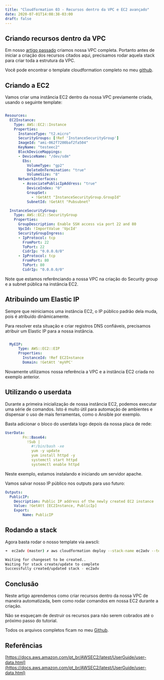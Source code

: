 ```yaml
---
title: "Cloudformation 03 - Recursos dentro da VPC e EC2 avançado"
date: 2020-07-01T14:08:38-03:00
draft: false
---
```


## Criando recursos dentro da VPC

Em nosso [artigo passado](https://fabio.monster/posts/cloudformation-02/) criamos nossa VPC completa. Portanto antes de iniciar a criação dos recursos citados aqui, precisamos rodar aquela stack para criar toda a estrutura da VPC.

Você pode encontrar o template cloudformation completo no meu [github](https://github.com/fabiolrodriguez/cloudformation-playground/tree/master/vpc).

## Criando a EC2

Vamos criar uma instância EC2 dentro da nossa VPC previamente criada, usando o seguinte template:

```yaml

Resources:
  EC2Instance: 
    Type: AWS::EC2::Instance
    Properties:
      InstanceType: "t2.micro"
      SecurityGroups: [!Ref 'InstanceSecurityGroup']
      ImageId: "ami-062f7200baf2fa504"
      KeyName: "testeec2"
      BlockDeviceMappings: 
      - DeviceName: "/dev/sdm"
        Ebs: 
          VolumeType: "gp2"
          DeleteOnTermination: "true"
          VolumeSize: "8"
      NetworkInterfaces: 
        - AssociatePublicIpAddress: "true"
          DeviceIndex: "0"
          GroupSet: 
            - !GetAtt "InstanceSecurityGroup.GroupId"
          SubnetId: !GetAtt "Pubsubnet"

  InstanceSecurityGroup:
    Type: AWS::EC2::SecurityGroup
    Properties:
      GroupDescription: Enable SSH access via port 22 and 80
      VpcId: !ImportValue 'VpcId'
      SecurityGroupIngress:
      - IpProtocol: tcp
        FromPort: 22
        ToPort: 22
        CidrIp: "0.0.0.0/0"
      - IpProtocol: tcp
        FromPort: 80
        ToPort: 80
        CidrIp: "0.0.0.0/0"
```

Note que estamos referênciando a nossa VPC na criação do Security group e a subnet pública na instância EC2.

## Atribuindo um Elastic IP

Sempre que reiniciamos uma instância EC2, o IP público padrão dela muda, pois é atribuído dinâmicamente.

Para resolver esta situação e criar registros DNS confiáveis, precisamos atribuir um Elastic IP para a nossa instância.

```yaml

  MyEIP:
      Type: AWS::EC2::EIP
      Properties:
        InstanceId: !Ref EC2Instance
        Domain: !GetAtt 'myVPC'

```
Novamente utilizamos nossa referência a VPC e a instância EC2 criada no exemplo anterior.

## Utilizando o userdata

Durante a primeira inicialização de nossa instância EC2, podemos executar uma série de comandos. Isto é muito útil para automação de ambientes e dispensar o uso de mais ferramentas, como o Ansible por exemplo.

Basta adicionar o bloco do userdata logo depois da nossa placa de rede:

```yaml
UserData:
        Fn::Base64:
          !Sub |
            #!/bin/bash -xe
            yum -y update
            yum install httpd -y
            systemctl start httpd
            systemctl enable httpd
```

Neste exemplo, estamos instalando e iniciando um servidor apache.

Vamos salvar nosso IP público nos outputs para uso futuro:

```yaml
Outputs:
  PublicIP:
    Description: Public IP address of the newly created EC2 instance
    Value: !GetAtt [EC2Instance, PublicIp]
    Export:
        Name: PublicIP
```

## Rodando a stack

Agora basta rodar o nosso template via awscli:

```bash
➜  ec2adv (master) ✗ aws cloudformation deploy --stack-name ec2adv --template-file ec2.yaml

Waiting for changeset to be created..
Waiting for stack create/update to complete
Successfully created/updated stack - ec2adv
```

## Conclusão

Neste artigo aprendemos como criar recursos dentro da nossa VPC de maneira automatizada, bem como rodar comandos em nossa EC2 durante a criação.

Não se esqueçam de destruir os recursos para não serem cobrados até o próximo passo do tutorial.

Todos os arquivos completos ficam no meu [Github](https://github.com/fabiolrodriguez/cloudformation-playground).

## Referências

[https://docs.aws.amazon.com/pt_br/AWSEC2/latest/UserGuide/user-data.html](https://docs.aws.amazon.com/pt_br/AWSEC2/latest/UserGuide/user-data.html)

